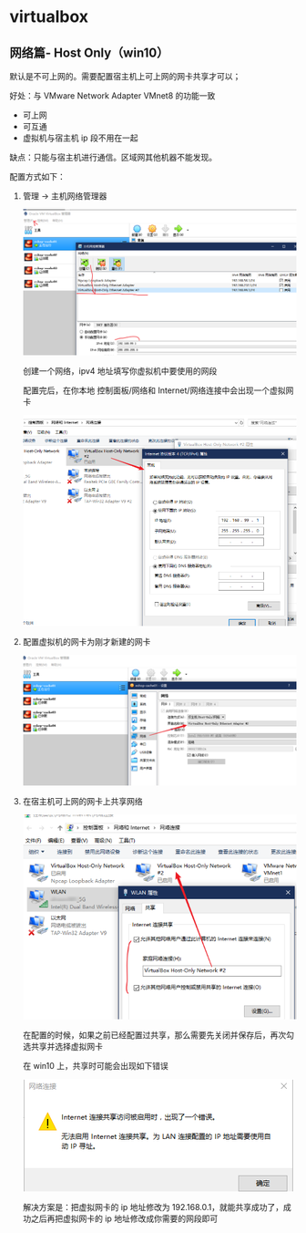# virtualbox

## 网络篇- Host Only（win10）
默认是不可上网的。需要配置宿主机上可上网的网卡共享才可以；

好处：与 VMware Network Adapter VMnet8 的功能一致

- 可上网
- 可互通
- 虚拟机与宿主机 ip 段不用在一起

缺点：只能与宿主机进行通信。区域网其他机器不能发现。

配置方式如下：

1. 管理 -> 主机网络管理器

    ![](./assets/markdown-img-paste-20190421202945760.png)

    创建一个网络，ipv4 地址填写你虚拟机中要使用的网段

    配置完后，在你本地 控制面板/网络和 Internet/网络连接中会出现一个虚拟网卡

    ![](./assets/markdown-img-paste-20190421203215114.png)
2. 配置虚拟机的网卡为刚才新建的网卡

    ![](./assets/markdown-img-paste-20190421203308298.png)
3. 在宿主机可上网的网卡上共享网络

    ![](./assets/markdown-img-paste-20190421203445749.png)

    在配置的时候，如果之前已经配置过共享，那么需要先关闭并保存后，再次勾选共享并选择虚拟网卡

    在 win10 上，共享时可能会出现如下错误

    ![](./assets/markdown-img-paste-20190421203624760.png)

    解决方案是：把虚拟网卡的 ip 地址修改为 192.168.0.1，就能共享成功了，成功之后再把虚拟网卡的 ip 地址修改成你需要的网段即可
